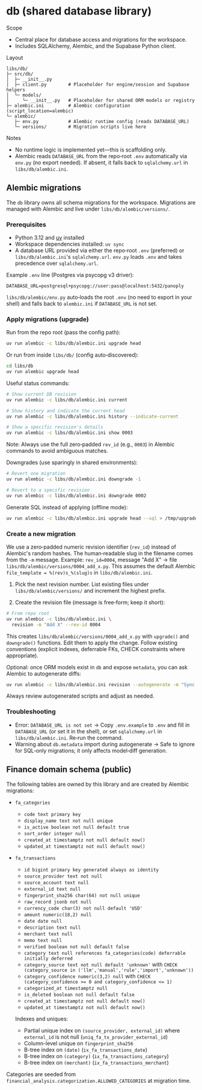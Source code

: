 # db (shared database library)

Scope
- Central place for database access and migrations for the workspace.
- Includes SQLAlchemy, Alembic, and the Supabase Python client.

Layout

```
libs/db/
├─ src/db/
│  ├─ __init__.py
│  ├─ client.py        # Placeholder for engine/session and Supabase helpers
│  └─ models/
│     └─ __init__.py   # Placeholder for shared ORM models or registry
├─ alembic.ini         # Alembic configuration (script_location=alembic)
└─ alembic/
   ├─ env.py           # Alembic runtime config (reads DATABASE_URL)
   └─ versions/        # Migration scripts live here
```

Notes
- No runtime logic is implemented yet—this is scaffolding only.
- Alembic reads `DATABASE_URL` from the repo‑root `.env` automatically via `env.py` (no export needed). If absent, it falls back to `sqlalchemy.url` in `libs/db/alembic.ini`.

## Alembic migrations

The `db` library owns all schema migrations for the workspace. Migrations are
managed with Alembic and live under `libs/db/alembic/versions/`.

### Prerequisites
- Python 3.12 and [uv](https://docs.astral.sh/uv/) installed
- Workspace dependencies installed: `uv sync`
- A database URL provided via either the repo‑root `.env` (preferred) or
  `libs/db/alembic.ini`'s `sqlalchemy.url`. `env.py` loads `.env` and takes
  precedence over `sqlalchemy.url`.

Example `.env` line (Postgres via psycopg v3 driver):

```env
DATABASE_URL=postgresql+psycopg://user:pass@localhost:5432/panoply
```

`libs/db/alembic/env.py` auto‑loads the root `.env` (no need to export in your
shell) and falls back to `alembic.ini` if `DATABASE_URL` is not set.

### Apply migrations (upgrade)

Run from the repo root (pass the config path):

```bash
uv run alembic -c libs/db/alembic.ini upgrade head
```

Or run from inside `libs/db/` (config auto‑discovered):

```bash
cd libs/db
uv run alembic upgrade head
```

Useful status commands:

```bash
# Show current DB revision
uv run alembic -c libs/db/alembic.ini current

# Show history and indicate the current head
uv run alembic -c libs/db/alembic.ini history --indicate-current

# Show a specific revision's details
uv run alembic -c libs/db/alembic.ini show 0003
```

Note: Always use the full zero‑padded `rev_id` (e.g., `0003`) in Alembic
commands to avoid ambiguous matches.

Downgrades (use sparingly in shared environments):

```bash
# Revert one migration
uv run alembic -c libs/db/alembic.ini downgrade -1

# Revert to a specific revision
uv run alembic -c libs/db/alembic.ini downgrade 0002
```

Generate SQL instead of applying (offline mode):

```bash
uv run alembic -c libs/db/alembic.ini upgrade head --sql > /tmp/upgrade.sql
```

### Create a new migration

We use a zero‑padded numeric revision identifier (`rev_id`) instead of
Alembic's random hashes. The human‑readable slug in the filename comes from the
`-m` message. Example: `rev_id=0004`, message "Add X" → file
`libs/db/alembic/versions/0004_add_x.py`. This assumes the default Alembic
`file_template = %(rev)s_%(slug)s` in `libs/db/alembic.ini`.

1) Pick the next revision number. List existing files under
   `libs/db/alembic/versions/` and increment the highest prefix.

2) Create the revision file (message is free‑form; keep it short):

```bash
# From repo root
uv run alembic -c libs/db/alembic.ini \
  revision -m "Add X" --rev-id 0004
```

This creates `libs/db/alembic/versions/0004_add_x.py` with `upgrade()` and
`downgrade()` functions. Edit them to apply the change. Follow existing
conventions (explicit indexes, deferrable FKs, CHECK constraints where
appropriate).

Optional: once ORM models exist in `db` and expose `metadata`, you can ask
Alembic to autogenerate diffs:

```bash
uv run alembic -c libs/db/alembic.ini revision --autogenerate -m "Sync models"
```

Always review autogenerated scripts and adjust as needed.

### Troubleshooting
- Error: `DATABASE_URL is not set` → Copy `.env.example` to `.env` and fill in
  `DATABASE_URL` (or set it in the shell), or set `sqlalchemy.url` in
  `libs/db/alembic.ini`. Re‑run the command.
- Warning about `db.metadata` import during autogenerate → Safe to ignore for
  SQL‑only migrations; it only affects model‑diff generation.

## Finance domain schema (public)

The following tables are owned by this library and are created by Alembic migrations:

- `fa_categories`
  - `code text primary key`
  - `display_name text not null unique`
  - `is_active boolean not null default true`
  - `sort_order integer null`
  - `created_at timestamptz not null default now()`
  - `updated_at timestamptz not null default now()`

- `fa_transactions`
  - `id bigint primary key generated always as identity`
  - `source_provider text not null`
  - `source_account text null`
  - `external_id text null`
  - `fingerprint_sha256 char(64) not null unique`
  - `raw_record jsonb not null`
  - `currency_code char(3) not null default 'USD'`
  - `amount numeric(18,2) null`
  - `date date null`
  - `description text null`
  - `merchant text null`
  - `memo text null`
  - `verified boolean not null default false`
  - `category text null references fa_categories(code) deferrable initially deferred`
  - `category_source text not null default 'unknown'` with `CHECK (category_source in ('llm','manual','rule','import','unknown'))`
  - `category_confidence numeric(3,2) null` with `CHECK (category_confidence >= 0 and category_confidence <= 1)`
  - `categorized_at timestamptz null`
  - `is_deleted boolean not null default false`
  - `created_at timestamptz not null default now()`
  - `updated_at timestamptz not null default now()`

  Indexes and uniques:
  - Partial unique index on `(source_provider, external_id)` where `external_id` is not null (`uniq_fa_tx_provider_external_id`)
  - Column-level unique on `fingerprint_sha256`
  - B-tree index on `(date)` (`ix_fa_transactions_date`)
  - B-tree index on `(category)` (`ix_fa_transactions_category`)
  - B-tree index on `(merchant)` (`ix_fa_transactions_merchant`)

Categories are seeded from `financial_analysis.categorization.ALLOWED_CATEGORIES` at migration time.
